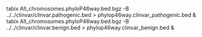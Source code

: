 tabix All_chromosomes.phyloP46way.bed.bgz -B ../../clinvar/clinvar.pathogenic.bed > phylop46way.clinvar_pathogenic.bed &
tabix All_chromosomes.phyloP46way.bed.bgz -B ../../clinvar/clinvar.benign.bed > phylop46way.clinvar_benign.bed &
